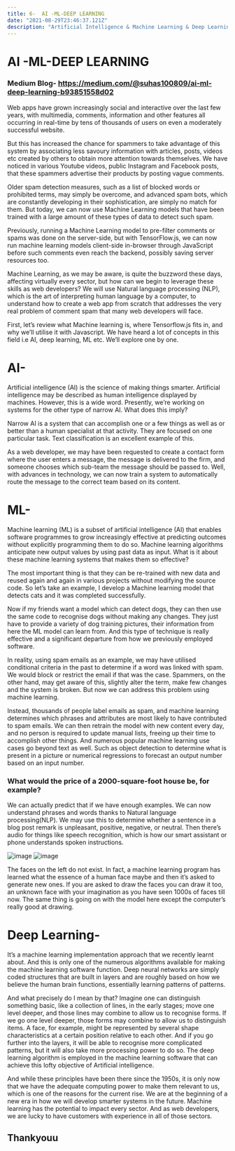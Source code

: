 ```yaml
---
title: 6-  AI -ML-DEEP LEARNING
date: "2021-08-29T23:46:37.121Z"
description: "Artificial Intelligence & Machine Learning & Deep Learning"
---
```



# AI -ML-DEEP LEARNING

### Medium Blog-  https://medium.com/@suhas100809/ai-ml-deep-learning-b93851558d02

Web apps have grown increasingly social and interactive over the last few years, with multimedia, comments, information and other features all occurring in real-time by tens of thousands of users on even a moderately successful website. 

But this has increased the chance for spammers to take advantage of this system by associating less savoury information with articles, posts, videos etc created by others to obtain more attention towards themselves. We have noticed in various Youtube videos, public Instagram and Facebook posts, that these spammers advertise their products by posting vague comments.

Older spam detection measures, such as a list of blocked words or prohibited terms, may simply be overcome, and advanced spam bots, which are constantly developing in their sophistication, are simply no match for them. But today, we can now use Machine Learning models that have been trained with a large amount of these types of data to detect such spam.

Previously, running a Machine Learning model to pre-filter comments or spams was done on the server-side, but with TensorFlow.js, we can now run machine learning models client-side in-browser through JavaScript before such comments even reach the backend, possibly saving server resources too.

Machine Learning, as we may be aware, is quite the buzzword these days, affecting virtually every sector, but how can we begin to leverage these skills as web developers?
We will use Natural language processing (NLP), which is the art of interpreting human language by a computer, to understand how to create a web app from scratch that addresses the very real problem of comment spam that many web developers will face. 

First, let’s review what Machine learning is, where Tensorflow.js fits in, and why we’ll utilise it with Javascript. We have heard a lot of concepts in this field i.e AI, deep learning, ML etc. We’ll explore one by one.

# AI-

Artificial intelligence (AI) is the science of making things smarter. Artificial intelligence may be described as human intelligence displayed by machines. However, this is a wide word. Presently, we’re working on systems for the other type of narrow AI. What does this imply?

Narrow AI is a system that can accomplish one or a few things as well as or better than a human specialist at that activity. They are focused on one particular task.
Text classification is an excellent example of this. 

As a web developer, we may have been requested to create a contact form where the user enters a message, the message is delivered to the firm, and someone chooses which sub-team the message should be passed to. Well, with advances in technology, we can now train a system to automatically route the message to the correct team based on its content.


# ML-

Machine learning (ML) is a subset of artificial intelligence (AI) that enables software programmes to grow increasingly effective at predicting outcomes without explicitly programming them to do so. Machine learning algorithms anticipate new output values by using past data as input.
What is it about these machine learning systems that makes them so effective?

The most important thing is that they can be re-trained with new data and reused again and again in various projects without modifying the source code. So let’s take an example, I develop a Machine learning model that detects cats and it was completed successfully.

Now if my friends want a model which can detect dogs, they can then use the same code to recognise dogs without making any changes. They just have to provide a variety of dog training pictures, their information from here the ML model can learn from. And this type of technique is really effective and a significant departure from how we previously employed software.

In reality, using spam emails as an example, we may have utilised conditional criteria in the past to determine if a word was linked with spam. We would block or restrict the email if that was the case. Spammers, on the other hand, may get aware of this, slightly alter the term, make few changes and the system is broken.
But now we can address this problem using machine learning.

Instead, thousands of people label emails as spam, and machine learning determines which phrases and attributes are most likely to have contributed to spam emails.
We can then retrain the model with new content every day, and no person is required to update manual lists, freeing up their time to accomplish other things.
And numerous popular machine learning use cases go beyond text as well. Such as object detection to determine what is present in a picture or numerical regressions to forecast an output number based on an input number.

### What would the price of a 2000-square-foot house be, for example?
We can actually predict that if we have enough examples. We can now understand phrases and words thanks to Natural language processing(NLP).
We may use this to determine whether a sentence in a blog post remark is unpleasant, positive, negative, or neutral.
Then there’s audio for things like speech recognition, which is how our smart assistant or phone understands spoken instructions.

![image](https://user-images.githubusercontent.com/58622363/131258374-0183d3b0-62e2-4587-a654-4dcc148c8017.png)
![image](https://user-images.githubusercontent.com/58622363/131258387-22bf27c9-3bb3-41a1-ac97-d53521d813fa.png)

The faces on the left do not exist. In fact, a machine learning program has learned what the essence of a human face maybe and then it’s asked to generate new ones. If you are asked to draw the faces you can draw it too, an unknown face with your imagination as you have seen 1000s of faces till now. The same thing is going on with the model here except the computer’s really good at drawing.


# Deep Learning-

It’s a machine learning implementation approach that we recently learnt about. And this is only one of the numerous algorithms available for making the machine learning software function.
Deep neural networks are simply coded structures that are built in layers and are roughly based on how we believe the human brain functions, essentially learning patterns of patterns.

And what precisely do I mean by that?
Imagine one can distinguish something basic, like a collection of lines, in the early stages; move one level deeper, and those lines may combine to allow us to recognise forms. If we go one level deeper, those forms may combine to allow us to distinguish items. A face, for example, might be represented by several shape characteristics at a certain position relative to each other. And if you go further into the layers, it will be able to recognise more complicated patterns, but it will also take more processing power to do so.
The deep learning algorithm is employed in the machine learning software that can achieve this lofty objective of Artificial intelligence.

And while these principles have been there since the 1950s, it is only now that we have the adequate computing power to make them relevant to us, which is one of the reasons for the current rise.
We are at the beginning of a new era in how we will develop smarter systems in the future. Machine learning has the potential to impact every sector. And as web developers, we are lucky to have customers with experience in all of those sectors.

## Thankyouu


